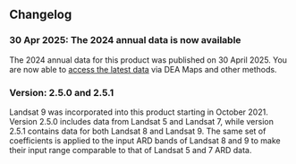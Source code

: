 ## Changelog

### 30 Apr 2025: The 2024 annual data is now available

The 2024 annual data for this product was published on 30 April 2025. You are now able to [access the latest data](./?tab=access) via DEA Maps and other methods.

### Version: 2.5.0 and 2.5.1

Landsat 9 was incorporated into this product starting in October 2021. Version 2.5.0 includes data from Landsat 5 and Landsat 7, while version 2.5.1 contains data for both Landsat 8 and Landsat 9. The same set of coefficients is applied to the input ARD bands of Landsat 8 and 9 to make their input range comparable to that of Landsat 5 and 7 ARD data.

